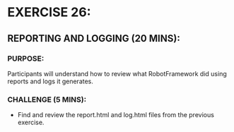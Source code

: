# EXERCISE 26:
## REPORTING AND LOGGING (20 MINS):
### PURPOSE:
Participants will understand how to review what RobotFramework did using reports and logs it generates.

### CHALLENGE (5 MINS):
- Find and review the report.html and log.html files from the previous exercise.
